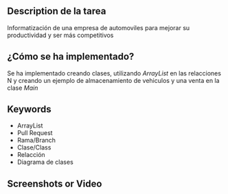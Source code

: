 ## Description de la tarea

Informatización de una empresa de automoviles para mejorar su productividad y ser más competitivos

## ¿Cómo se ha implementado?

Se ha implementado creando clases, utilizando _ArrayList_ en las relacciones N y creando un ejemplo de almacenamiento de vehiculos y 
una venta en la clase _Main_

## Keywords

- ArrayList
- Pull Request
- Rama/Branch
- Clase/Class
- Relacción
- Diagrama de clases

## Screenshots or Video

